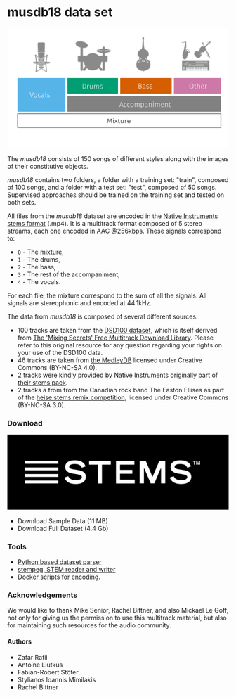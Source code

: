 # musdb18 data set

<img src="imgs/musheader.svg" alt="Drawing"/>

The _musdb18_ consists of 150 songs of different styles along with the images of their constitutive objects.

_musdb18_ contains two folders, a folder with a training set: "train", composed of 100 songs, and a folder with a test set: "test", composed of 50 songs. Supervised approaches should be trained on the training set and tested on both sets.

All files from the _musdb18_ dataset are encoded in the [Native Instruments stems format](http://www.stems-music.com/) (.mp4). It is a multitrack format composed of 5 stereo streams, each one encoded in AAC @256kbps. These signals correspond to:

- `0` - The mixture,
- `1` - The drums,
- `2` - The bass,
- `3` - The rest of the accompaniment,
- `4` - The vocals.

For each file, the mixture correspond to the sum of all the signals. All signals are stereophonic and encoded at 44.1kHz.

The data from _musdb18_ is composed of several different sources:
* 100 tracks are taken from the [DSD100 dataset](http://sisec17.audiolabs-erlangen.de/#/dataset), which is itself derived from [The 'Mixing Secrets' Free Multitrack Download Library](www.cambridge-mt.com/ms-mtk.htm). Please refer to this original resource for any question regarding your rights on your use of the DSD100 data.
* 46 tracks are taken from [the MedleyDB](http://medleydb.weebly.com) licensed under Creative Commons (BY-NC-SA 4.0).
* 2 tracks were kindly provided by Native Instruments originally part of [their stems pack](https://www.native-instruments.com/en/specials/stems-for-all/free-stems-tracks/).
* 2 tracks a from from the Canadian rock band The Easton Ellises as part of the [heise stems remix competition](https://www.heise.de/ct/artikel/c-t-Remix-Wettbewerb-The-Easton-Ellises-2542427.html#englisch), licensed under Creative Commons (BY-NC-SA 3.0).

### Download

<img src="imgs/stems.png" alt="stems"/>

* Download Sample Data (11 MB)
* Download Full Dataset (4.4 Gb)

### Tools

* [Python based dataset parser](https://github.com/sigsep/sigsep-mus-db)
* [stempeg, STEM reader and writer](https://github.com/faroit/stempeg)
* [Docker scripts for encoding](https://github.com/sigsep/sigsep-mus-io).

### Acknowledgements

We would like to thank Mike Senior, Rachel Bittner, and also Mickael Le Goff, not only for giving us the permission to use this multitrack material, but also for maintaining such resources for the audio community.

#### Authors

- Zafar Rafii
- Antoine Liutkus
- Fabian-Robert Stöter
- Stylianos Ioannis Mimilakis
- Rachel Bittner
